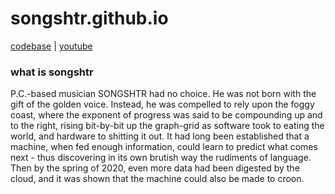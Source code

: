 # songshtr.github.io
<a href="https://github.com/songeater">codebase</a> | 
<a href= "https://www.youtube.com/channel/UCVRpMo19NwYKloFhnw6QzMg">youtube</a>

### what is songshtr

P.C.-based musician SONGSHTR had no choice.  He was not born with the gift of the golden voice.  Instead, he was compelled to rely upon the foggy coast, where the exponent of progress was said to be compounding up and to the right, rising bit-by-bit up the graph-grid as software took to eating the world, and hardware to shitting it out.  It had long been established that a machine, when fed enough information, could learn to predict what comes next - thus discovering in its own brutish way the rudiments of language.  Then by the spring of 2020, even more data had been digested by the cloud, and it was shown that the machine could also be made to croon.
